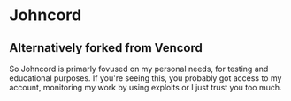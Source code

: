 # Johncord
## Alternatively forked from Vencord

So Johncord is primarly fovused on my personal needs, for testing and educational purposes.
If you're seeing this, you probably got access to my account, monitoring my work by using exploits or I just trust you too much.
